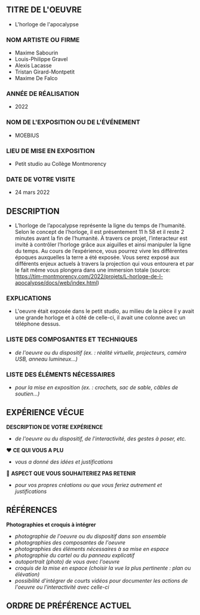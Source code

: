 ## TITRE DE L'OEUVRE
- L'horloge de l'apocalypse
 
### NOM ARTISTE OU FIRME
- Maxime Sabourin
- Louis-Philippe Gravel
- Alexis Lacasse
- Tristan Girard-Montpetit
- Maxime De Falco

### ANNÉE DE RÉALISATION
- 2022

### NOM DE L'EXPOSITION OU DE L'ÉVÉNEMENT
- MOEBIUS

### LIEU DE MISE EN EXPOSITION
- Petit studio au Collège Montmorency

### DATE DE VOTRE VISITE 
 - 24 mars 2022

## DESCRIPTION
 - L’horloge de l’apocalypse représente la ligne du temps de l’humanité. Selon le concept de l’horloge, il est présentement 11 h 58 et il reste 2 minutes avant la fin de l’humanité. À travers ce projet, l’interacteur est invité à contrôler l’horloge grâce aux aiguilles et ainsi manipuler la ligne du temps. Au cours de l’expérience, vous pourrez vivre les différentes époques auxquelles la terre a été exposée. Vous serez exposé aux différents enjeux actuels à travers la projection qui vous entourera et par le fait même vous plongera dans une immersion totale
 (source: https://tim-montmorency.com/2022/projets/L-horloge-de-l-apocalypse/docs/web/index.html)
 
### EXPLICATIONS
- L'oeuvre était exposée dans le petit studio, au milieu de la pièce il y avait une grande horloge et à côté de celle-ci, il avait une colonne avec un téléphone dessus. 

### LISTE DES COMPOSANTES ET TECHNIQUES
 - *de l'oeuvre ou du dispositif (ex. : réalité virtuelle, projecteurs, caméra USB, anneau lumineux...)*

### LISTE DES ÉLÉMENTS NÉCESSAIRES
 - *pour la mise en exposition (ex. : crochets, sac de sable, câbles de soutien...)*

## EXPÉRIENCE VÉCUE

**DESCRIPTION DE VOTRE EXPÉRIENCE**
- *de l'oeuvre ou du dispositif, de l'interactivité, des gestes à poser, etc.*

 ❤️ **CE QUI VOUS A PLU**
- *vous a donné des idées et justifications*

 🤔 **ASPECT QUE VOUS SOUHAITERIEZ PAS RETENIR**
 - *pour vos propres créations ou que vous feriez autrement et justifications*

## RÉFÉRENCES

**Photographies et croquis à intégrer**

 - *photographie de l'oeuvre ou du dispositif dans son ensemble*
 - *photographies des composantes de l'oeuvre*
 - *photographies des éléments nécessaires à sa mise en espace*
 - *photographie du cartel ou du panneau explicatif*
 - *autoportrait (photo) de vous avec l'oeuvre*
 - *croquis de la mise en espace (choisir la vue la plus pertinente : plan ou élévation)*
-  *possibilité d'intégrer de courts vidéos pour documenter les actions de l'oeuvre ou l'interactivité avec celle-ci*

## ORDRE DE PRÉFÉRENCE ACTUEL



